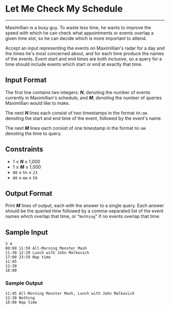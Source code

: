 # Let Me Check My Schedule

---

Maximillian is a busy guy. To waste less time, he wants to improve the speed with which he can check what appointments or events overlap a given time slot, so he can decide which is more important to attend.

Accept an input representing the events on Maximillian's radar for a day and the times he's most concerned about, and for each time produce the names of the events. Event start and end times are both *inclusive*, so a query for a time should include events which start or end at exactly that time.

## Input Format

The first line contains two integers: ***N***, denoting the number of events currently in Maximillian's schedule; and ***M***, denoting the number of queries Maximillian would like to make.

The next ***N*** lines each consist of two timestamps in the format `hh:mm` denoting the start and end time of the event, followed by the event's name.

The next ***M*** lines each consist of one timestamp in the format `hh:mm` denoting the time to query.

## Constraints

- 1 &le; ***N*** &le; 1,000
- 1 &le; ***M*** &le; 1,000
- `00` &le; `hh` &le; `23`
- `00` &le; `mm` &le; `59`

## Output Format

Print ***M*** lines of output, each with the answer to a single query. Each answer should be the queried time followed by a comma-separated list of the event names which overlap that time, or "`Nothing`" if no events overlap that time.

## Sample Input
```
3 4
00:00 11:59 All-Morning Monster Mash
11:30 12:29 Lunch with John Malkovich
17:00 23:59 Nap time
11:45
12:30
18:00
```
### Sample Output
```  
11:45 All-Morning Monster Mash, Lunch with John Malkovich
12:30 Nothing
18:00 Nap time
```
